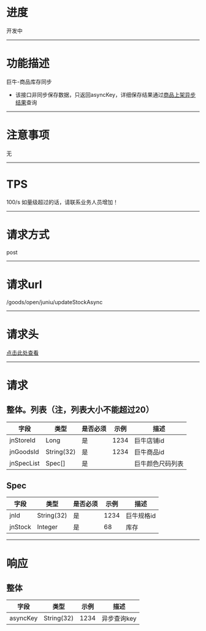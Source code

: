 # 进度
开发中

---

# 功能描述
巨牛-商品库存同步
- 该接口非同步保存数据，只返回asyncKey，详细保存结果通过[商品上架异步结果](./商品库存同步异步结果.md)查询

---

# 注意事项
无

---

# TPS
100/s 如量级超过的话，请联系业务人员增加！

---

# 请求方式
post

---

# 请求url
/goods/open/juniu/updateStockAsync

---

# 请求头
[点击此处查看](../请求头部及签名方式.md)

---

# 请求
## 整体。列表（注，列表大小不能超过20）
| 字段            | 类型         |是否必须| 示例                            | 描述                              | 
| -------------- | ------------ | ---- | ------------------------------- | --------------------------------- |
| jnStoreId        | Long       | 是   | 1234                             | 巨牛店铺id                         |
| jnGoodsId        | String(32) | 是   | 1234                             | 巨牛商品id                         |
| jnSpecList       | Spec[]     | 是   |                                  | 巨牛颜色尺码列表                    |



## Spec
| 字段            | 类型         |是否必须| 示例                            | 描述                              | 
| -------------- | ------------ | ---- | ------------------------------- | --------------------------------- |
| jnId           | String(32)   | 是   |  1234                         | 巨牛规格id                         |
| jnStock        | Integer      | 是   | 68                            | 库存                              |

---

# 响应
## 整体
| 字段            | 类型         | 示例                              | 描述                               | 
| -------------- | ------------ | -------------------------------- | --------------------------------- |
| asyncKey       | String(32)   | 1234                             | 异步查询key                        |

